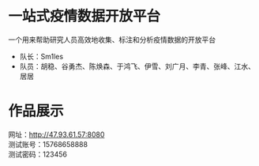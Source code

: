 # 一站式疫情数据开放平台
一个用来帮助研究人员高效地收集、标注和分析疫情数据的开放平台
- 队长：Sm1les
- 队员：胡稳、谷勇杰、陈焕森、于鸿飞、伊雪、刘广月、李青、张峰、江水、居居
# 作品展示
网址：http://47.93.61.57:8080<br>
测试账号：15768658888<br>
测试密码：123456<br>
